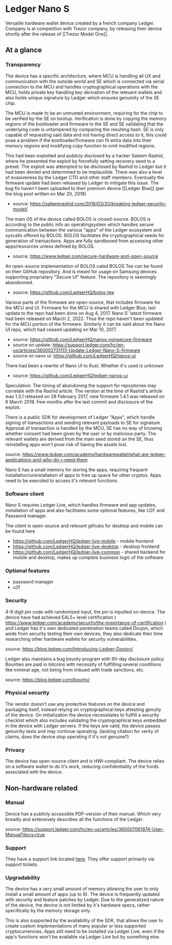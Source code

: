 # Ledger Nano S
Versatile hardware wallet device created by a french company Ledger. Company is at competition with Trezor company, by releasing their device shortly after the release of [[Trezor Model One]].

## At a glance

### Transparency

The device has a specific architecture, where MCU is handling all UX and communication with the outside world and SE which is connected via serial connection to the MCU and handles cryptographical operations with the MCU, holds private key handling key derivation of the relevant wallets and also holds unique signature by Ledger which ensures genuinity of the SE chip.

The MCU is made to be an untrusted environment, requiring for the chip to be verified by the SE on bootup. Verification is done by copying the memory regions of the bootloader and firmware to the SE and SE validating that the underlying code is untampered by comparing the resulting hash. SE is only capable of requesting said data and not having direct access to it, this could pose a problem if the bootloader/firmware can fit extra data into their memory regions and modifying copy function to omit modified regions.

This had been exploited and publicly disclosed by a hacker Saleem Rashid, where he presented the exploit by forcefully setting recovery seed to a preset. The exploit was attempted to be disclosed by Rashid to Ledger but it had been denied and determined to be implausible. There was also a level of evasiveness by the Ledger CTO and other staff members. Eventually the firmware update had been released by Ledger to mitigate this issue. The bug fix haven't been uploaded to their premium device [[Ledger Blue]] (per the blog post written on Mar 20, 2018)

- source: https://saleemrashid.com/2018/03/20/breaking-ledger-security-model/

The main OS of the device called BOLOS is closed-source. BOLOS is according to the public info an operatingsystem which handles secure communication between the various "apps" of the Ledger ecosystem and syscalls offered by BOLOS. BOLOS facilitates the cryptographical seeds for generation of transactions. Apps are fully sandboxed from accessing other apps/resources unless defined by BOLOS.

- source: https://www.ledger.com/secure-hardware-and-open-source

An open-source implementation of BOLOS caled BOLOS Tee can be found on their GitHub repository. And is meant for usage on Samsung devices supporting propriatary "Secure UI" feature. The repository is seemingly abandonned.

- source: https://github.com/LedgerHQ/bolos-tee 

Various parts of the firmware are open-source, that includes firmware for the MCU and UI. Firmware for the MCU is shared with Ledger Blue, last update to the repo had been done on Aug 4, 2017. Nano S' latest firmware had been released on March 2, 2022. Thus the repo haven't been updated for the MCU portion of the firmware. Similarly it can be said about the Nano UI repo, which had ceased updating on Mar 10, 2017.

- source:  https://github.com/LedgerHQ/nanos-nonsecure-firmware
- source on update: https://support.ledger.com/hc/en-us/articles/360002731113-Update-Ledger-Nano-S-firmware
- source on nano ui: https://github.com/LedgerHQ/nanos-ui

There had been a rewrite of Nano UI to Rust. Whether it's used is unknown

- source: https://github.com/LedgerHQ/ledger-nanos-ui

Speculation: The timing of abandoning the support for repositories may correlate with the Rashid article. The version at the time of Rashid's article was 1.3.1 released on 28 February 2017, new firmware 1.4.1 was released on 6 March 2018. Few months after the last commit and disclosure of the exploit.

There is a public SDK for development of Ledger "Apps", which handle signing of transactions and sending relevant payloads to SE for signature. Approval of transaction is handled by the MCU, SE has no way of knowing whether consent had been given by the user or by malicious party. The relevant wallets are derived from the main seed stored on the SE, thus reinstalling apps won't pose risk of having the assets lost.

source: https://www.ledger.com/academy/hardwarewallet/what-are-ledger-applications-and-why-do-i-need-them

Nano S has a small memory for storing the apps, requiring frequent installation/uninstallation of apps to free up space for other cryptos. Apps need to be executed to access it's relevant functions.

### Software client

Nano S requires Ledger Live, which handles firmware and app updates, installation of apps and also facilitates some optional features, like U2F and Password manager.

The client is open-source and relevant githubs for desktop and mobile can be found here
* https://github.com/LedgerHQ/ledger-live-mobile - mobile frontend
* https://github.com/LedgerHQ/ledger-live-desktop - desktop frontend
* https://github.com/LedgerHQ/ledger-live-common - shared backend for mobile and desktop, makes up complete business logic of the software

### Optional features

- password manager
- u2f

### Security

4-8 digit pin code with randomized input, the pin is inputted on-device. The device have had achieved EAL5+ level certification ( https://www.ledger.com/academy/security/the-importance-of-certification ) and Ledger has it's own dedicated penetration teams called Doujon, which aside from security testing their own devices, they also dedicate their time researching other hardware wallets for security vulnerabilities.

source: https://blog.ledger.com/Introducing-Ledger-Donjon/

Ledger also maintains a bug bounty program with 90-day disclosure policy. Bounties are paid in bitcoins with necessity of fullfilling several conditions like minimal age, not being from imbued with trade sanctions, etc.

source: https://blog.ledger.com/bounty/

### Physical security

The vendor doesn't use any protective features on the device and packaging itself, instead relying on cryptographical keys attesting genuity of the device. On initialization the device necessitates to fullfill a security checklist which also includes validating the cryptographical keys embedded in the device with Ledger servers. If the keys are valid, the device passes genuinity tests and may continue operating. (lacking citation for verity of claims, does the device stop operating if it's not genuine?)

### Privacy

The device has open-source client and is HWI-compliant. The device relies on a software wallet to do it's work, reducing confidentiality of the funds associated with the device.

## Non-hardware related

### Manual
Device has a publicly accessible PDF-version of their manual. Which very broadly and extensively describes all the functions of the Ledger.

source: https://support.ledger.com/hc/en-us/articles/360007061974-User-Manual?docs=true

### Support

They have a support link located [here](https://support.ledger.com/hc/en-us/categories/4404369571601?support=true). They offer support primarily via support tickets.

### Upgradability

The device has a very small amount of memory allowing the user to only install a small amount of apps (up to 6). The device is frequently updated with security and feature patches by Ledger. Due to the generalized nature of the device, the device is not limited by it's hardware specs, rather specifically by the memory storage only.

This is also supported by the availability of the SDK, that allows the user to create custom implementations of many popular or less supported cryptocurrencies. Apps still need to be installed via Ledger Live, even if the app's functions won't be available via Ledger Live but by something else.
